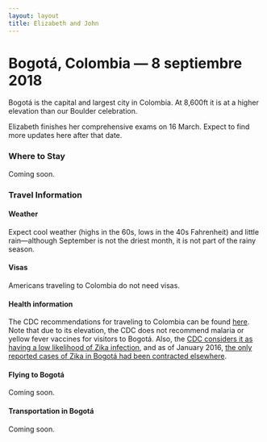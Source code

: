 ```yaml
---
layout: layout
title: Elizabeth and John
---
```


# Bogotá, Colombia &mdash; 8 septiembre 2018

Bogotá is the capital and largest city in Colombia. At 8,600ft it is at a higher
elevation than our Boulder celebration.

Elizabeth finishes her comprehensive exams on 16 March. Expect to find more
updates here after that date.

### Where to Stay

Coming soon.

### Travel Information

#### Weather
Expect cool weather (highs in the 60s,
lows in the 40s Fahrenheit) and little rain&mdash;although September is not the
driest month, it is not part of the rainy season.

#### Visas
Americans traveling to Colombia do not need visas.

#### Health information
The CDC recommendations for traveling to Colombia can be found
[here](https://wwwnc.cdc.gov/travel/destinations/traveler/none/colombia). Note
that due to its elevation, the CDC does not recommend malaria or yellow fever
vaccines for visitors to Bogotá. Also, the [CDC considers it as having a low
likelihood of Zika
infection](https://wwwnc.cdc.gov/travel/page/world-map-areas-with-zika), and as
of January 2016, [the only reported cases of Zika in Bogotá had been contracted
elsewhere](http://www.eltiempo.com/archivo/documento/CMS-16494219).

#### Flying to Bogotá
Coming soon.

#### Transportation in Bogotá
Coming soon.
